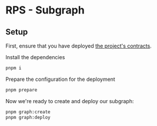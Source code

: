 # RPS - Subgraph


## Setup
First, ensure that you have deployed [the project's contracts](../contracts/).

Install the dependencies
```bash
pnpm i
```

Prepare the configuration for the deployment
```bash
pnpm prepare
```

Now we're ready to create and deploy our subgraph:

```bash
pnpm graph:create
pnpm graph:deploy
```
